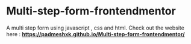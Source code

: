# Multi-step-form-frontendmentor
A multi step form using javascript , css and html.
Check out the website here : **https://padmeshxk.github.io/Multi-step-form-frontendmentor/**
